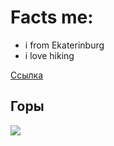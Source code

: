 # Facts me:
* i from Ekaterinburg
* i love hiking

[Ссылка](ya.ru)

## Горы

![](https://external-content.duckduckgo.com/iu/?u=https%3A%2F%2Ftse4.mm.bing.net%2Fth%3Fid%3DOIP.aNJWagB491sgzTLg0RoXrwAAAA%26pid%3DApi&f=1)